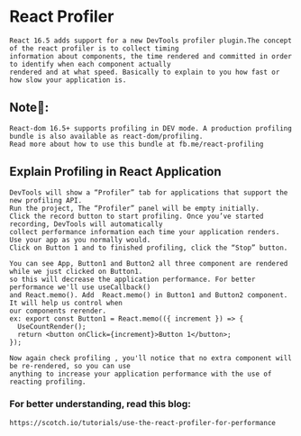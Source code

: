 # React Profiler
    React 16.5 adds support for a new DevTools profiler plugin.The concept of the react profiler is to collect timing 
    information about components, the time rendered and committed in order to identify when each component actually 
    rendered and at what speed. Basically to explain to you how fast or how slow your application is.

## Note👀:
    React-dom 16.5+ supports profiling in DEV mode. A production profiling bundle is also available as react-dom/profiling. 
    Read more about how to use this bundle at fb.me/react-profiling

## Explain Profiling in React Application
    DevTools will show a “Profiler” tab for applications that support the new profiling API. 
    Run the project, The “Profiler” panel will be empty initially. 
    Click the record button to start profiling. Once you’ve started recording, DevTools will automatically 
    collect performance information each time your application renders. Use your app as you normally would. 
    Click on Button 1 and to finished profiling, click the “Stop” button. 
    
    You can see App, Button1 and Button2 all three component are rendered while we just clicked on Button1. 
    so this will decrease the application performance. For better performance we'll use useCallback() 
    and React.memo(). Add  React.memo() in Button1 and Button2 component. It will help us control when 
    our components rerender.
    ex: export const Button1 = React.memo(({ increment }) => {
      UseCountRender();
      return <button onClick={increment}>Button 1</button>;
    });

    Now again check profiling , you'll notice that no extra component will be re-rendered, so you can use 
    anything to increase your application performance with the use of reacting profiling.

### For better understanding, read this blog: 
    https://scotch.io/tutorials/use-the-react-profiler-for-performance
